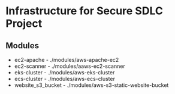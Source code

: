 # Infrastructure for Secure SDLC Project

## Modules
- ec2-apache - ./modules/aws-apache-ec2
- ec2-scanner - ./modules/aaws-ec2-scanner
- eks-cluster - ./modules/aws-eks-cluster
- ecs-cluster - ./modules/aws-ecs-cluster
- website_s3_bucket - ./modules/aws-s3-static-website-bucket
